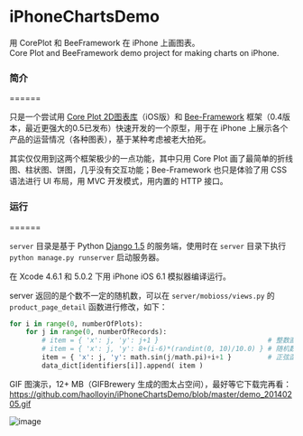 iPhoneChartsDemo
================

用 CorePlot 和 BeeFramework 在 iPhone 上画图表。  
Core Plot and BeeFramework demo project for making charts on iPhone.  
  

  
### 简介
======
  
只是一个尝试用 [Core Plot 2D图表库](https://github.com/core-plot/core-plot)（iOS版）和 [Bee-Framework](https://github.com/gavinkwoe/BeeFramework) 框架（0.4版本，最近更强大的0.5已发布）快速开发的一个原型，用于在 iPhone 上展示各个产品的运营情况（各种图表），基于某种考虑被老大拍死。

其实仅仅用到这两个框架极少的一点功能，其中只用 Core Plot 画了最简单的折线图、柱状图、饼图，几乎没有交互功能；Bee-Framework 也只是体验了用 CSS 语法进行 UI 布局，用 MVC 开发模式，用内置的 HTTP 接口。
  

### 运行
======

`server` 目录是基于 Python [Django 1.5](https://www.djangoproject.com) 的服务端，使用时在 `server` 目录下执行 `python manage.py runserver` 启动服务器。

在 Xcode 4.6.1 和 5.0.2 下用 iPhone iOS 6.1 模拟器编译运行。

server 返回的是个数不一定的随机数，可以在 `server/mobioss/views.py` 的 `product_page_detail` 函数进行修改，如下：

```python
for i in range(0, numberOfPlots):
    for j in range(0, numberOfRecords):
        # item = { 'x': j, 'y': j+1 }                           # 整数直线
        # item = { 'x': j, 'y': 8+(i-6)*(randint(0, 10)/10.0) } # 随机数
        item = { 'x': j, 'y': math.sin(j/math.pi)+i+1 }         # 正弦函数
        data_dict[identifiers[i]].append( item )
```  
  


GIF 图演示，12+ MB（GIFBrewery 生成的图太占空间），最好等它下载完再看：  
https://github.com/haolloyin/iPhoneChartsDemo/blob/master/demo_20140205.gif  

![image](https://github.com/haolloyin/iPhoneChartsDemo/blob/master/demo_20140205.gif)  
  
